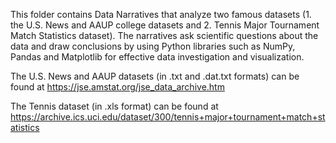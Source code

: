 This folder contains Data Narratives that analyze two famous datasets (1. the U.S. News and AAUP college datasets and 2. Tennis Major Tournament Match Statistics dataset). The narratives ask scientific questions about the data and draw conclusions by using Python libraries such as NumPy, Pandas and Matplotlib for effective data investigation and visualization. 

The U.S. News and AAUP datasets (in .txt and .dat.txt formats) can be found at https://jse.amstat.org/jse_data_archive.htm

The Tennis dataset (in .xls format) can be found at https://archive.ics.uci.edu/dataset/300/tennis+major+tournament+match+statistics
